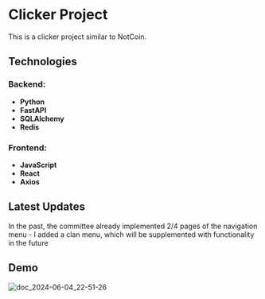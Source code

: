 # Clicker Project

This is a clicker project similar to NotCoin.

## Technologies

### Backend:
- **Python**
- **FastAPI**
- **SQLAlchemy**
- **Redis**

### Frontend:
- **JavaScript**
- **React**
- **Axios**

## Latest Updates

In the past, the committee already implemented 2/4 pages of the navigation menu - I added a clan menu, which will be supplemented with functionality in the future

## Demo

![doc_2024-06-04_22-51-26](https://github.com/castromx/Clicker_Project_Web/assets/96194271/b766841a-5954-414e-b41b-61b1657517c8)
